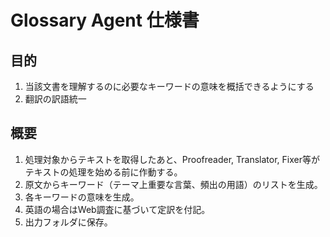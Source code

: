 # Glossary Agent 仕様書

## 目的

1. 当該文書を理解するのに必要なキーワードの意味を概括できるようにする
2. 翻訳の訳語統一

## 概要

1. 処理対象からテキストを取得したあと、Proofreader, Translator, Fixer等がテキストの処理を始める前に作動する。
2. 原文からキーワード（テーマ上重要な言葉、頻出の用語）のリストを生成。
3. 各キーワードの意味を生成。
4. 英語の場合はWeb調査に基づいて定訳を付記。
5. 出力フォルダに保存。